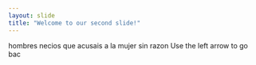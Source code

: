 ```yaml
---
layout: slide
title: "Welcome to our second slide!"
---
```

hombres necios que acusais a la mujer sin razon
Use the left arrow to go bac
